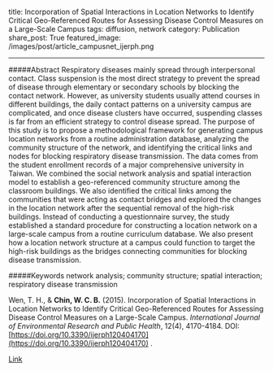 title: Incorporation of Spatial Interactions in Location Networks to Identify Critical Geo-Referenced Routes for Assessing Disease Control Measures on a Large-Scale Campus
tags: diffusion, network
category: Publication
share_post: True
featured_image: /images/post/article_campusnet_ijerph.png

---

#####Abstract
Respiratory diseases mainly spread through interpersonal contact. Class suspension is the most direct strategy to prevent the spread of disease through elementary or secondary schools by blocking the contact network. However, as university students usually attend courses in different buildings, the daily contact patterns on a university campus are complicated, and once disease clusters have occurred, suspending classes is far from an efficient strategy to control disease spread. The purpose of this study is to propose a methodological framework for generating campus location networks from a routine administration database, analyzing the community structure of the network, and identifying the critical links and nodes for blocking respiratory disease transmission. The data comes from the student enrollment records of a major comprehensive university in Taiwan. We combined the social network analysis and spatial interaction model to establish a geo-referenced community structure among the classroom buildings. We also identified the critical links among the communities that were acting as contact bridges and explored the changes in the location network after the sequential removal of the high-risk buildings. Instead of conducting a questionnaire survey, the study established a standard procedure for constructing a location network on a large-scale campus from a routine curriculum database. We also present how a location network structure at a campus could function to target the high-risk buildings as the bridges connecting communities for blocking disease transmission.

#####Keywords
network analysis; community structure; spatial interaction; respiratory disease transmission

Wen, T. H., & **Chin, W. C. B.** (2015). Incorporation of Spatial Interactions in Location Networks to Identify Critical Geo-Referenced Routes for Assessing Disease Control Measures on a Large-Scale Campus. *International Journal of Environmental Research and Public Health*, 12(4), 4170-4184. DOI: [https://doi.org/10.3390/ijerph120404170](https://doi.org/10.3390/ijerph120404170) .

<a href="http://www.mdpi.com/1660-4601/12/4/4170/htm" target="_blank">Link</a>
